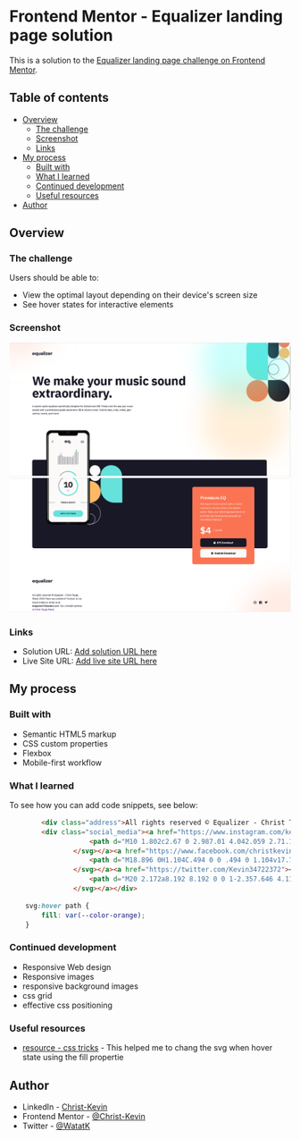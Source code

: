 # Frontend Mentor - Equalizer landing page solution

This is a solution to the [Equalizer landing page challenge on Frontend Mentor](https://www.frontendmentor.io/challenges/equalizer-landing-page-7VJ4gp3DE).

## Table of contents

- [Overview](#overview)
  - [The challenge](#the-challenge)
  - [Screenshot](#screenshot)
  - [Links](#links)
- [My process](#my-process)
  - [Built with](#built-with)
  - [What I learned](#what-i-learned)
  - [Continued development](#continued-development)
  - [Useful resources](#useful-resources)
- [Author](#author)


## Overview

### The challenge

Users should be able to:

- View the optimal layout depending on their device's screen size
- See hover states for interactive elements

### Screenshot

![](./screenshot.jpg)
![](./screenshot1.jpg)

### Links

- Solution URL: [Add solution URL here](https://your-solution-url.com)
- Live Site URL: [Add live site URL here](https://your-live-site-url.com)

## My process

### Built with

- Semantic HTML5 markup
- CSS custom properties
- Flexbox
- Mobile-first workflow

### What I learned


To see how you can add code snippets, see below:

```html - my social medias
        <div class="address">All rights reserved © Equalizer - Christ Touga Watat 2022 Have any problems? Contact me via social media or email me at <span class="email">tougawat45@yahoo.com</span>. my LinkedIn profil is <a href="https://linkedin.com/in/christ-k%C3%A9vin-touga-watat-32026712a">Christ Touga Watat</a></div>
        <div class="social_media"><a href="https://www.instagram.com/kevin2370t/"><svg width="20" height="20" xmlns="http://www.w3.org/2000/svg" aria-hidden="true">
                    <path d="M10 1.802c2.67 0 2.987.01 4.042.059 2.71.123 3.975 1.409 4.099 4.099.048 1.054.057 1.37.057 4.04 0 2.672-.01 2.988-.057 4.042-.124 2.687-1.387 3.975-4.1 4.099-1.054.048-1.37.058-4.041.058-2.67 0-2.987-.01-4.04-.058-2.718-.124-3.977-1.416-4.1-4.1-.048-1.054-.058-1.37-.058-4.041 0-2.67.01-2.986.058-4.04.124-2.69 1.387-3.977 4.1-4.1 1.054-.048 1.37-.058 4.04-.058ZM10 0C7.284 0 6.944.012 5.877.06 2.246.227.227 2.242.061 5.877.01 6.944 0 7.284 0 10s.012 3.057.06 4.123c.167 3.632 2.182 5.65 5.817 5.817 1.067.048 1.407.06 4.123.06s3.057-.012 4.123-.06c3.629-.167 5.652-2.182 5.816-5.817.05-1.066.061-1.407.061-4.123s-.012-3.056-.06-4.122C19.777 2.249 17.76.228 14.124.06 13.057.01 12.716 0 10 0Zm0 4.865a5.135 5.135 0 1 0 0 10.27 5.135 5.135 0 0 0 0-10.27Zm0 8.468a3.333 3.333 0 1 1 0-6.666 3.333 3.333 0 0 1 0 6.666Zm5.338-9.87a1.2 1.2 0 1 0 0 2.4 1.2 1.2 0 0 0 0-2.4Z" fill="#191826" />
                </svg></a><a href="https://www.facebook.com/christkevin.watat"><svg width="20" height="20" xmlns="http://www.w3.org/2000/svg" aria-hidden="true">
                    <path d="M18.896 0H1.104C.494 0 0 .494 0 1.104v17.793C0 19.506.494 20 1.104 20h9.58v-7.745H8.076V9.237h2.606V7.01c0-2.583 1.578-3.99 3.883-3.99 1.104 0 2.052.082 2.329.119v2.7h-1.598c-1.254 0-1.496.597-1.496 1.47v1.928h2.989l-.39 3.018h-2.6V20h5.098c.608 0 1.102-.494 1.102-1.104V1.104C20 .494 19.506 0 18.896 0Z" fill="#191826" />
                </svg></a><a href="https://twitter.com/Kevin34722372"><svg width="20" height="17" aria-hidden="true" xmlns="http://www.w3.org/2000/svg">
                    <path d="M20 2.172a8.192 8.192 0 0 1-2.357.646 4.11 4.11 0 0 0 1.805-2.27 8.22 8.22 0 0 1-2.606.996A4.096 4.096 0 0 0 13.847.248c-2.65 0-4.596 2.472-3.998 5.037A11.648 11.648 0 0 1 1.392 1a4.109 4.109 0 0 0 1.27 5.478 4.086 4.086 0 0 1-1.858-.513c-.045 1.9 1.318 3.679 3.291 4.075a4.113 4.113 0 0 1-1.853.07 4.106 4.106 0 0 0 3.833 2.849A8.25 8.25 0 0 1 0 14.658a11.616 11.616 0 0 0 6.29 1.843c7.618 0 11.923-6.434 11.663-12.205A8.354 8.354 0 0 0 20 2.172Z" fill="#191826" />
                </svg></a></div>
```
```css - change svg color when hover state
    svg:hover path {
        fill: var(--color-orange);
    }
```

### Continued development

 - Responsive Web design
 - Responsive images 
 - responsive background images
 - css grid
 - effective css positioning

### Useful resources

- [resource - css tricks](https://css-tricks.com/change-color-of-svg-on-hover/) - This helped me to chang the svg when hover state using the fill propertie

## Author

- LinkedIn - [Christ-Kevin](linkedin.com/in/christ-kévin-touga-watat-32026712a)
- Frontend Mentor - [@Christ-Kevin](https://www.frontendmentor.io/profile/Christ-Kevin)
- Twitter - [@WatatK](https://twitter.com/Kevin34722372)
